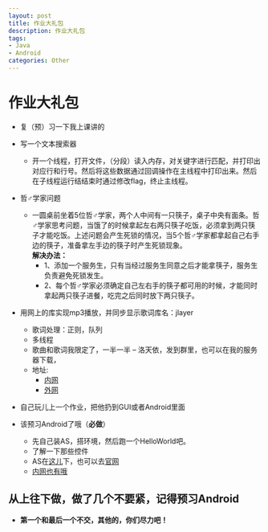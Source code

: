 ```yaml
---
layout: post
title: 作业大礼包
description: 作业大礼包
tags:
- Java
- Android
categories: Other
---
```


# 作业大礼包
- 复（预）习一下我上课讲的
- 写一个文本搜索器
  - 开一个线程，打开文件，（分段）读入内存，对关键字进行匹配，并打印出对应行和行号。然后将这些数据通过回调操作在主线程中打印出来。然后在子线程运行结结束时通过修改flag，终止主线程。
- 哲♂学家问题
  - 一圆桌前坐着5位哲♂学家，两个人中间有一只筷子，桌子中央有面条。哲♂学家思考问题，当饿了的时候拿起左右两只筷子吃饭，必须拿到两只筷子才能吃饭。上述问题会产生死锁的情况，当5个哲♂学家都拿起自己右手边的筷子，准备拿左手边的筷子时产生死锁现象。    
  **解决办法：**
    - 1、添加一个服务生，只有当经过服务生同意之后才能拿筷子，服务生负责避免死锁发生。
    - 2、每个哲♂学家必须确定自己左右手的筷子都可用的时候，才能同时拿起两只筷子进餐，吃完之后同时放下两只筷子。

- 用网上的库实现mp3播放，并同步显示歌词库名：jlayer
  - 歌词处理：正则，队列
  - 多线程
  - 歌曲和歌词我限定了，一半一半 – 洛天依，发到群里，也可以在我的服务器下载，
  - 地址:
    - [内网](http://172.22.161.185/class/class5/)
    - [外网](http://www.pinkd.online/class/class5/)
- 自己玩儿上一个作业，把他扔到GUI或者Android里面
- 该预习Android了哦（**必做**）
  - 先自己装AS，搭环境，然后跑一个HelloWorld吧。
  - 了解一下那些控件
  - AS在[这儿](http://www.android-studio.org/)下，也可以去[官网](https://developer.android.com/studio/index.html)
  - [内网也有哦](http://172.22.161.185/IDE/)


## 从上往下做，做了几个不要紧，记得预习Android
- **第一个和最后一个不交，其他的，你们尽力吧！**
